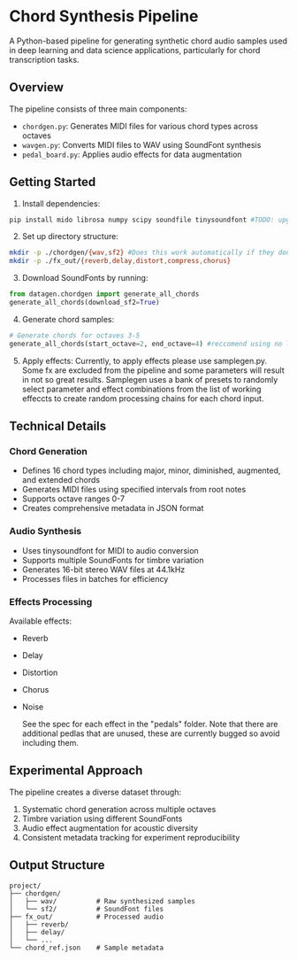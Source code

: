 # Chord Synthesis Pipeline

A Python-based pipeline for generating synthetic chord audio samples used in deep learning and data science applications, particularly for chord transcription tasks.

## Overview

The pipeline consists of three main components:

- `chordgen.py`: Generates MIDI files for various chord types across octaves
- `wavgen.py`: Converts MIDI files to WAV using SoundFont synthesis
- `pedal_board.py`: Applies audio effects for data augmentation

## Getting Started

1. Install dependencies:
```bash
pip install mido librosa numpy scipy soundfile tinysoundfont #TODO: upgrade to a requirements.txt
```

2. Set up directory structure:
```bash
mkdir -p ./chordgen/{wav,sf2} #Does this work automatically if they don't exist?
mkdir -p ./fx_out/{reverb,delay,distort,compress,chorus}
```

3. Download SoundFonts by running:
```python
from datagen.chordgen import generate_all_chords
generate_all_chords(download_sf2=True)
```

4. Generate chord samples:
```python
# Generate chords for octaves 3-5
generate_all_chords(start_octave=2, end_octave=4) #reccomend using no lower than 1 and no higher than 5
```

5. Apply effects:
Currently, to apply effects please use samplegen.py. Some fx are excluded from the pipeline and some parameters will result in not so great results. 
Samplegen uses a bank of presets to randomly select parameter and effect combinations from the list of working effeccts to create random processing chains for each chord input.  

## Technical Details

### Chord Generation
- Defines 16 chord types including major, minor, diminished, augmented, and extended chords
- Generates MIDI files using specified intervals from root notes
- Supports octave ranges 0-7
- Creates comprehensive metadata in JSON format

### Audio Synthesis
- Uses tinysoundfont for MIDI to audio conversion
- Supports multiple SoundFonts for timbre variation
- Generates 16-bit stereo WAV files at 44.1kHz
- Processes files in batches for efficiency

### Effects Processing
Available effects:
- Reverb 
- Delay 
- Distortion 
- Chorus
- Noise

  See the spec for each effect in the "pedals" folder. Note that there are additional pedlas that are unused, these are currently bugged so avoid including them. 

## Experimental Approach

The pipeline creates a diverse dataset through:
1. Systematic chord generation across multiple octaves
2. Timbre variation using different SoundFonts
3. Audio effect augmentation for acoustic diversity
4. Consistent metadata tracking for experiment reproducibility

## Output Structure

```
project/
├── chordgen/
│   ├── wav/          # Raw synthesized samples
│   └── sf2/          # SoundFont files
├── fx_out/           # Processed audio
│   ├── reverb/
│   ├── delay/
│   └── ...
└── chord_ref.json    # Sample metadata
```
